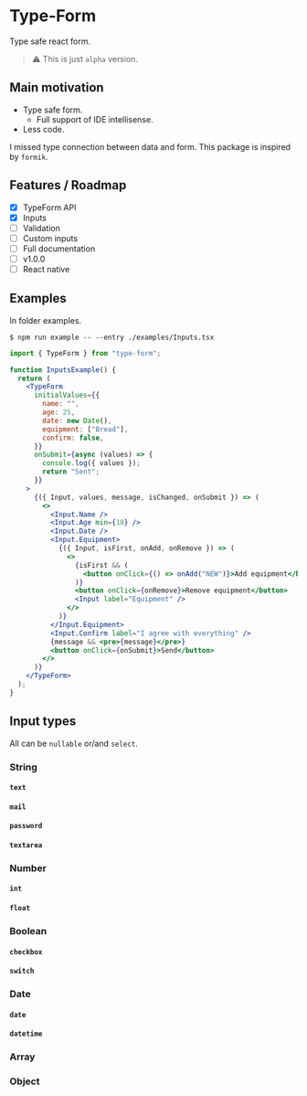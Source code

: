 # Type-Form

Type safe react form.

> :warning: This is just `alpha` version.

## Main motivation

- Type safe form.
  - Full support of IDE intellisense.
- Less code.

I missed type connection between data and form.
This package is inspired by `formik`.

## Features / Roadmap

- [x] TypeForm API
- [x] Inputs
- [ ] Validation
- [ ] Custom inputs
- [ ] Full documentation
- [ ] v1.0.0
- [ ] React native

## Examples

In folder examples.

```
$ npm run example -- --entry ./examples/Inputs.tsx
```

```jsx
import { TypeForm } from "type-form";

function InputsExample() {
  return (
    <TypeForm
      initialValues={{
        name: "",
        age: 25,
        date: new Date(),
        equipment: ["Bread"],
        confirm: false,
      }}
      onSubmit={async (values) => {
        console.log({ values });
        return "Sent";
      }}
    >
      {({ Input, values, message, isChanged, onSubmit }) => (
        <>
          <Input.Name />
          <Input.Age min={18} />
          <Input.Date />
          <Input.Equipment>
            {({ Input, isFirst, onAdd, onRemove }) => (
              <>
                {isFirst && (
                  <button onClick={() => onAdd("NEW")}>Add equipment</button>
                )}
                <button onClick={onRemove}>Remove equipment</button>
                <Input label="Equipment" />
              </>
            )}
          </Input.Equipment>
          <Input.Confirm label="I agree with everything" />
          {message && <pre>{message}</pre>}
          <button onClick={onSubmit}>Send</button>
        </>
      )}
    </TypeForm>
  );
}
```

## Input types

All can be `nullable` or/and `select`.

### String

#### `text`

#### `mail`

#### `password`

#### `textarea`

### Number

#### `int`

#### `float`

### Boolean

#### `checkbox`

#### `switch`

### Date

#### `date`

#### `datetime`

### Array

### Object
